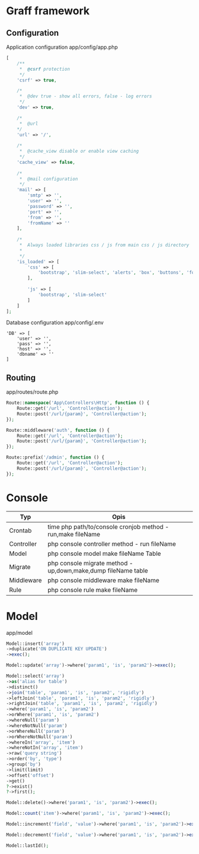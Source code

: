 # Graff framework

## Configuration

Application configuration app/config/app.php
```php
[
    /**
     *  @csrf protection
     */
    'csrf' => true,

    /*
     *  @dev true - show all errors, false - log errors
     */
    'dev' => true,

    /*
     *  @url
    */
    'url' => '/',
    
    /*
     *  @cache_view disable or enable view caching
     */
    'cache_view' => false,
    
    /*
     *  @mail configuration
     */
    'mail' => [
        'smtp' => '',
        'user' => '',
        'password' => '',
        'port' => '',
        'from' => '',
        'fromName' => ''
    ],
    
    /*
     *  Always loaded libraries css / js from main css / js directory
     *
     */
    'is_loaded' => [
        'css' => [
            'bootstrap', 'slim-select', 'alerts', 'box', 'buttons', 'form', 'modal', 'table', 'loader'
        ],
        
        'js' => [
            'bootstrap', 'slim-select'
        ]
    ]
];

```

Database configuration app/config/.env
```dotenv
'DB' => [
    'user' => '',
    'pass' => '',
    'host' => '',
    'dbname' => ''
]
```

## Routing
app/routes/route.php
```php
Route::namespace('App\Controllers\Http', function () {
    Route::get('/url', 'Controller@action');
    Route::post('/url/{param}', 'Controller@action');
});

Route::middleware('auth', function () { 
    Route::get('/url', 'Controller@action');
    Route::post('/url/{param}', 'Controller@action');
});

Route::prefix('/admin', function () { 
    Route::get('/url', 'Controller@action');
    Route::post('/url/{param}', 'Controller@action');
});
```

# Console
| Typ | Opis |
| ------ | ------ |
| Crontab | time php path/to/console cronjob method - run,make fileName |
| Controller | php console controller method - run fileName |
| Model | php console model make fileName Table |
| Migrate | php console migrate method - up,down,make,dump fileName table |
| Middleware | php console middleware make fileName |
| Rule | php console rule make fileName |


# Model
app/model
```php
Model::insert('array')
->duplicate('ON DUPLICATE KEY UPDATE')
->exec();

Model::update('array')->where('param1', 'is', 'param2')->exec();

Model::select('array')
->as('alias for table')
->distinct()
->join('table', 'param1', 'is', 'param2', 'rigidly')
->leftJoin('table', 'param1', 'is', 'param2', 'rigidly')
->rightJoin('table', 'param1', 'is', 'param2', 'rigidly')
->where('param1', 'is', 'param2')
->orWhere('param1', 'is', 'param2')
->whereNull('param')
->whereNotNull('param')
->orWhereNull('param')
->orWhereNotNull('param')
->whereIn('array', 'item')
->whereNotIn('array', 'item')
->raw('query string')
->order('by', 'type')
->group('by')
->limit(limit)
->offset('offset')
->get()
?->exist()
?->first();

Model::delete()->where('param1', 'is', 'param2')->exec();

Model::count('item')->where('param1', 'is', 'param2')->exec();

Model::increment('field', 'value')->where('param1', 'is', 'param2')->exec();

Model::decrement('field', 'value')->where('param1', 'is', 'param2')->exec();

Model::lastId();
```

